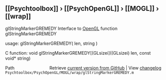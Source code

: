 ## [[Psychtoolbox]] &#8250; [[PsychOpenGL]] &#8250; [[MOGL]] &#8250; [[wrap]]

glStringMarkerGREMEDY  Interface to [OpenGL](OpenGL) function glStringMarkerGREMEDY  
  
usage:  glStringMarkerGREMEDY( len, string )  
  
C function:  void glStringMarkerGREMEDY[(GLsizei]((GLsizei) len, const void\* string)  




<div class="code_header" style="text-align:right;">
  <span style="float:left;">Path&nbsp;&nbsp;</span> <span class="counter">Retrieve <a href=
  "https://raw.github.com/Psychtoolbox-3/Psychtoolbox-3/beta/Psychtoolbox/PsychOpenGL/MOGL/wrap/glStringMarkerGREMEDY.m">current version from GitHub</a> | View <a href=
  "https://github.com/Psychtoolbox-3/Psychtoolbox-3/commits/beta/Psychtoolbox/PsychOpenGL/MOGL/wrap/glStringMarkerGREMEDY.m">changelog</a></span>
</div>
<div class="code">
  <code>Psychtoolbox/PsychOpenGL/MOGL/wrap/glStringMarkerGREMEDY.m</code>
</div>

